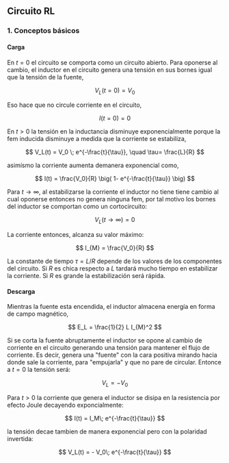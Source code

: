 ## Circuito RL

### 1. Conceptos básicos

#### Carga

En $t=0$ el circuito se comporta como un circuito abierto. Para oponerse al cambio, el inductor en el circuito genera una tensión en sus bornes igual que la tensión de la fuente,

$$
V_L(t=0) = V_0
$$

Eso hace que no circule corriente en el circuito,

$$
I(t=0)=0
$$

En $t>0$ la tensión en la inductancia disminuye exponencialmente porque la fem inducida disminuye a medida que la corriente se estabiliza,

$$
V_L(t) = V_0 \; e^{-\frac{t}{\tau}}, \quad \tau= \frac{L}{R}
$$

asimísmo la corriente aumenta demanera exponencial como,

$$
I(t) = \frac{V_0}{R} \big( 1- e^{-\frac{t}{\tau}} \big)
$$


Para $t \to \infty$, al estabilizarse la corriente el inductor no tiene tiene cambio al cual oponerse entonces no genera ninguna fem, por tal motivo los bornes del inductor se comportan como un cortocircuito:

$$
V_L(t\to\infty)=0
$$

La corriente entonces, alcanza su valor máximo:

$$
I_{M} = \frac{V_0}{R} 
$$


La constante de tiempo $\tau=L/R$ depende de los valores de los componentes del circuito. Si $R$ es chica respecto a $L$ tardará mucho tiempo en estabilizar la corriente. Si $R$ es grande la estabilización será rápida.

#### Descarga

Mientras la fuente esta encendida, el inductor almacena energía en forma de campo magnético,

$$
E_L = \frac{1}{2} L I_{M}^2
$$

Si se corta la fuente abruptamente el inductor se opone al cambio de corriente en el circuito generando una tensión para mantener el flujo de corriente. Es decir, genera una "fuente" con la cara positiva mirando hacia donde sale la corriente, para "empujarla" y que no pare de circular. Entonce a $t=0$ la tensión será:

$$
V_L = - V_0
$$

Para $t>0$ la corriente que genera el inductor se disipa en la resistencia por efecto Joule decayendo exponcialmente:

$$
I(t) = I_M\; e^{-\frac{t}{\tau}}
$$

la tensión decae tambien de manera exponencial pero con la polaridad invertida:

$$
V_L(t) = - V_0\; e^{-\frac{t}{\tau}}
$$